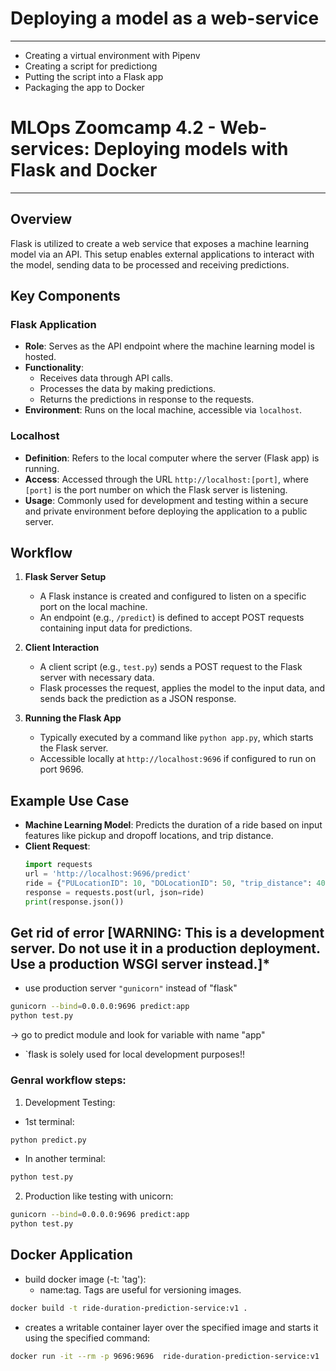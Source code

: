 # Deploying a model as a web-service
---

* Creating a virtual environment with Pipenv
* Creating a script for predictiong 
* Putting the script into a Flask app
* Packaging the app to Docker


# MLOps Zoomcamp 4.2 - Web-services: Deploying models with Flask and Docker
---

## Overview
Flask is utilized to create a web service that exposes a machine learning model via an API. This setup enables external applications to interact with the model, sending data to be processed and receiving predictions.

## Key Components

### Flask Application
- **Role**: Serves as the API endpoint where the machine learning model is hosted.
- **Functionality**:
  - Receives data through API calls.
  - Processes the data by making predictions.
  - Returns the predictions in response to the requests.
- **Environment**: Runs on the local machine, accessible via `localhost`.

### Localhost
- **Definition**: Refers to the local computer where the server (Flask app) is running.
- **Access**: Accessed through the URL `http://localhost:[port]`, where `[port]` is the port number on which the Flask server is listening.
- **Usage**: Commonly used for development and testing within a secure and private environment before deploying the application to a public server.

## Workflow

1. **Flask Server Setup**
   - A Flask instance is created and configured to listen on a specific port on the local machine.
   - An endpoint (e.g., `/predict`) is defined to accept POST requests containing input data for predictions.

2. **Client Interaction**
   - A client script (e.g., `test.py`) sends a POST request to the Flask server with necessary data.
   - Flask processes the request, applies the model to the input data, and sends back the prediction as a JSON response.

3. **Running the Flask App**
   - Typically executed by a command like `python app.py`, which starts the Flask server.
   - Accessible locally at `http://localhost:9696` if configured to run on port 9696.

## Example Use Case

- **Machine Learning Model**: Predicts the duration of a ride based on input features like pickup and dropoff locations, and trip distance.
- **Client Request**:
  ```python
  import requests
  url = 'http://localhost:9696/predict'
  ride = {"PULocationID": 10, "DOLocationID": 50, "trip_distance": 40}
  response = requests.post(url, json=ride)
  print(response.json())

## **Get rid of error [WARNING: This is a development server. Do not use it in a production deployment. Use a production WSGI server instead.]***
- use production server `"gunicorn"` instead of "flask"

```bash
gunicorn --bind=0.0.0.0:9696 predict:app
python test.py
```
-> go to predict module and look for variable with name "app"

- `flask is solely used for local development purposes!!


### Genral workflow steps:

1) Development Testing:
- 1st terminal:

```bash
python predict.py
```
- In another terminal:
```bash
python test.py
```
2) Production like testing with unicorn:

```bash
gunicorn --bind=0.0.0.0:9696 predict:app
python test.py
```



## Docker Application

- build docker image (-t: 'tag'):
    - name:tag. Tags are useful for versioning images.
```bash
docker build -t ride-duration-prediction-service:v1 .
```

- creates a writable container layer over the specified image and starts it using the specified command:
```bash
docker run -it --rm -p 9696:9696  ride-duration-prediction-service:v1
```
